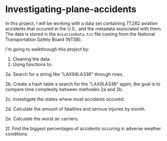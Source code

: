 # Investigating-plane-accidents

In this project, I will be working with a data set containing 77,282 aviation accidents that occured in the U.S., and the metadata associated with them. The data is stored in the `AviationData.txt` file coming from the National Transportation Safety Board (NTSB).

I'm going to walkthrough this project by:
1. Cleaning the data.
2. Using functions to:

  2a. Search for a string like "LAX94LA336" through rows.
  
  2b. Create a hash table a search for the "LAX9LA336" again, the goal is to compare time complexity between methodes 2a and 2b. 
  
  2c. Investigate the states where most accidents occured.
  
  2d. Calculate the amount of falalities and serious injuries by month.
  
  2e. Calculate the worst air carriers.
  
  2f. Find the biggest percentages of accidents occuring in adverse weather conditions.
